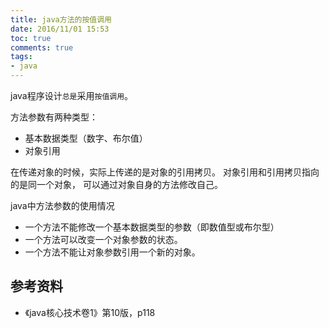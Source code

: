 ```yaml
---
title: java方法的按值调用 
date: 2016/11/01 15:53
toc: true
comments: true
tags:
- java
---
```


java程序设计`总是`采用`按值调用`。

方法参数有两种类型：
- 基本数据类型（数字、布尔值）
- 对象引用


在传递对象的时候，实际上传递的是对象的引用拷贝。
对象引用和引用拷贝指向的是同一个对象，
可以通过对象自身的方法修改自己。

java中方法参数的使用情况
- 一个方法不能修改一个基本数据类型的参数（即数值型或布尔型）
- 一个方法可以改变一个对象参数的状态。
- 一个方法不能让对象参数引用一个新的对象。

## 参考资料
- 《java核心技术卷1》第10版，p118